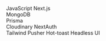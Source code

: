 JavaScript
Next.js  
MongoDB  
Prisma  
Cloudinary
NextAuth  
Tailwind
Pusher
Hot-toast
Headless UI

